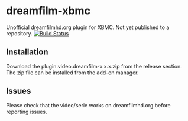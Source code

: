 dreamfilm-xbmc
==============
Unofficial dreamfilmhd.org plugin for XBMC. Not yet published to a repository.
[![Build Status](https://travis-ci.org/daniel-lundin/dreamfilm-xbmc.svg?branch=v0.1.7)](https://travis-ci.org/daniel-lundin/dreamfilm-xbmc)

Installation
------------
Download the plugin.video.dreamfilm-x.x.x.zip from the release section. The zip file can be installed from the add-on manager.

Issues
------
Please check that the video/serie works on dreamfilmhd.org before reporting issues.

